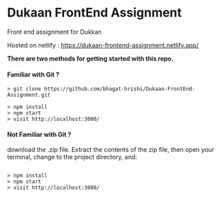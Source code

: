 # Dukaan FrontEnd Assignment

Front end assignment for Dukkan 

Hosted on netlify : https://dukaan-frontend-assignment.netlify.app/


**There are two methods for getting started with this repo.**


#### Familiar with Git ?

```
> git clone https://github.com/bhagat-hrishi/Dukaan-FrontEnd-Assignment.git 

> npm install
> npm start
> visit http://localhost:3000/ 
```

#### Not Familiar with Git ?
download the .zip file.  Extract the contents of the zip file, then open your terminal, change to the project directory, and:

```

> npm install
> npm start
> visit http://localhost:3000/
```

